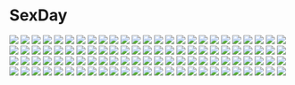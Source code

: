 # SexDay
![](https://konachan.com/image/2e18ebea899c3840b9e10cc60bf8345d/Konachan.com%20-%2020557%202girls%20bicolored_eyes%20brown_hair%20hat%20long_hair%20rozen_maiden%20short_hair%20souseiseki%20suiseiseki%20twins%20white.jpg)
![](https://konachan.com/image/da5bcceaff6a667898a40ab72de16f0d/Konachan.com%20-%20126784%20akiyama_mio%20hirasawa_yui%20k-on%21%20nakano_azusa.jpg)
![](https://konachan.com/image/db0aa20067258ea96b1dcd292155ef88/Konachan.com%20-%2090737%20blonde_hair%20briefs_%28character%29%20dress%20liusang%20panty_%26_stocking_with_garterbelt%20panty_%28character%29%20wings.jpg)
![](https://konachan.com/image/db877976257de73cb3e646a0fa569413/Konachan.com%20-%2088751%20tagme.jpg)
![](https://konachan.com/image/86fe1ec3ae89504ebd5661b08f3e15ab/Konachan.com%20-%2041454%20allelujah_haptism%20lockon_stratos%20male%20mobile_suit_gundam%20mobile_suit_gundam_00%20setsuna_f_seiei%20tieria_erde.jpg)
![](https://konachan.com/image/e85c44e2b0f336741b99d7ae2521abe5/Konachan.com%20-%205656%20animal%20fish%20nipples%20rei_mii%20topless%20zoids%20zoids_genesis.jpg)
![](https://konachan.com/jpeg/e023ad084fff93c6880614489d38984a/Konachan.com%20-%20300325%20anthropomorphism%20azur_lane%20braids%20breasts%20chinese_clothes%20chinese_dress%20cropped%20gloves%20gray_hair%20petals%20red_eyes%20rk_%28rktorinegi%29%20short_hair%20waifu2x.jpg)
![](https://konachan.com/jpeg/4bad6308e4b54e73b02f2d1410a3997e/Konachan.com%20-%20266064%20akabeisoft3%20akizora_momiji%20blush%20breast_grab%20breasts%20brown_eyes%20brown_hair%20fukasawa_asahi%20game_cg%20long_hair%20nipples%20topless.jpg)
![](https://konachan.com/jpeg/b04ca482bdf70d8a83883632fcb61430/Konachan.com%20-%20290877%202girls%20bikini%20elbow_gloves%20fate_grand_order%20fate_%28series%29%20gloves%20khanshin%20okita_souji_%28fate%29%20scarf%20short_hair%20swimsuit%20sword%20thighhighs%20weapon.jpg)
![](https://konachan.com/image/9a190ed613e863b4bc1a66bb70188859/Konachan.com%20-%2091595%20bicolored_eyes%20blue_eyes%20chua_churam%20chu_chu_idol%20chu_x_chu%20game_cg%20guitar%20instrument%20ozawa_akifumi%20ruuchu_astram%20takamachi_yukino%20unisonshift.jpg)
![](https://konachan.com/image/e8a7a5860a289ce177f13e51bfaef89b/Konachan.com%20-%20221145%20anthropomorphism%20kantai_collection%20tsuuhan%20unryuu_%28kancolle%29.jpg)
![](https://konachan.com/image/6ccc003b45148de981f34ad886efbbe1/Konachan.com%20-%20158584%20headphones%20kurono-kuro%20original%20train.jpg)
![](https://konachan.com/jpeg/95e5beca377d8d8c3309ef97df1d7de7/Konachan.com%20-%20291558%202girls%20animal_ears%20anthropomorphism%20atago_%28azur_lane%29%20autumn%20azur_lane%20bloomers%20foxgirl%20gym_uniform%20sakurame%20takao_%28azur_lane%29.jpg)
![](https://konachan.com/jpeg/476678a56eb3d728eea656a1693521a0/Konachan.com%20-%20220390%20agenasu%20hatsune_miku%20long_hair%20uncensored%20vocaloid.jpg)
![](https://konachan.com/jpeg/f574cecb8d4735bf46a1a255dbd75428/Konachan.com%20-%20254819%20animal_ears%20aqua_eyes%20autumn%20blush%20bow%20kushida_you%20leaves%20long_hair%20original%20pink_hair%20red_hair%20white_hair.jpg)
![](https://konachan.com/image/a9bceebe3e14eec848c773e9877c2d40/Konachan.com%20-%20132527%20chainsaw%20group%20gumi%20hatsune_miku%20kagamine_len%20kagamine_rin%20kaito%20kei-suwabe%20long_hair%20male%20meiko%20scarf%20short_hair%20skirt%20twintails%20vocaloid.jpg)
![](https://konachan.com/jpeg/9946449b5d92e6c4f0d3856e10425421/Konachan.com%20-%20171596%20bed%20blush%20breasts%20cleavage%20game_cg%20hontani_kanae%20karumaruka_circle%20kousaka_yukiha%20long_hair%20red_hair%20saga_planets.jpg)
![](https://konachan.com/image/4b6a7d810fd6b97405d62d3e904cf73b/Konachan.com%20-%20245553%20blonde_hair%20drink%20fang%20hat%20jcj0125%20remilia_scarlet%20signed%20touhou%20vampire%20wings%20wristwear.jpg)
![](https://konachan.com/jpeg/631ebb1e8e164f5ec87203202c5c6725/Konachan.com%20-%20255844%20barefoot%20close%20fate_grand_order%20fate_%28series%29%20long_hair%20naturalton%20ushiwakamaru_%28fate_grand_order%29.jpg)
![](https://konachan.com/jpeg/e1e11da31c8c0517402833d28e5ebcae/Konachan.com%20-%20258508%20bed%20blonde_hair%20blue_eyes%20blush%20bow%20breasts%20censored%20cum%20game_cg%20green_eyes%20long_hair%20navel%20nipples%20nude%20penis%20pussy%20saber%20sex%20short_hair%20splush_wave.jpg)
![](https://konachan.com/image/24a425610c6b54d6186f7a57af7682c1/Konachan.com%20-%2052418%20ass%20ikkitousen.jpg)
![](https://konachan.com/jpeg/94ed7d5d9580c5f4a0b04817dcaf2878/Konachan.com%20-%20259625%20aqua_eyes%20barefoot%20bed%20breasts%20long_hair%20miyabi_%28artist%29%20navel%20no_bra%20open_shirt%20original%20purple_hair%20ribbons%20school_uniform%20shirt%20skirt%20undressing.jpg)
![](https://konachan.com/jpeg/b5d905539cb90ae59934684daeb664b8/Konachan.com%20-%20109217%20ass%20breasts%20dead_or_alive%20iizuki_tasuku%20kasumi%20katana%20nipples%20sword%20thighhighs%20weapon%20white.jpg)
![](https://konachan.com/image/8e829c119dfcbce8a5016e67d975ddfb/Konachan.com%20-%20104032%20aliasing%20animal_ears%20blonde_hair%20bunny_ears%20bunnygirl%20nopan%20pussy%20red_eyes%20sukage%20tagme%20thighhighs%20underboob.jpg)
![](https://konachan.com/image/17be9334cd960a0fed75953e5f7ec057/Konachan.com%20-%2082638%20aqua_eyes%20aqua_hair%20dress%20hat%20hatsune_miku%20long_hair%20summer_dress%20tree%20tsukioka_tsukiho%20twintails%20vocaloid.jpg)
![](https://konachan.com/image/01659461172a71daec10632e3c279b6f/Konachan.com%20-%20176857%20animal%20animal_ears%20black_hair%20cat%20catgirl%20fish%20green_eyes%20kikivi%20original%20rope.jpg)
![](https://konachan.com/jpeg/37b0d0bb29730266fb76e48ba6f51ef6/Konachan.com%20-%20171882%20blue_hair%20food%20game_cg%20green_eyes%20koinokawa_rina%20short_hair%20tenmaso%20usotsuki_ouji_to_nayameru_ohime-sama%20whirlpool.jpg)
![](https://konachan.com/image/4b08cbd2aa55d1ee32f0b45dde93ec42/Konachan.com%20-%20293823%20all_male%20barefoot%20black_hair%20blue_eyes%20fuuchouin_kazuki%20getbackers%20kakei_juubei%20male%20papillon10%20trap.jpg)
![](https://konachan.com/image/fef3ab797c74b0ed93889e70f67e0e1e/Konachan.com%20-%20120675%20animal_ears%20black_hair%20breasts%20brown_eyes%20bunny_ears%20bunnygirl%20cleavage%20cuteg%20food%20original%20red_eyes%20see_through%20white_hair.jpg)
![](https://konachan.com/jpeg/c4bb17cbba0829318beef95d216f07a8/Konachan.com%20-%20253628%20all_male%20brown_hair%20cape%20close%20fate_grand_order%20fate_%28series%29%20fukai_ryousuke%20gloves%20green_eyes%20long_hair%20male%20signed%20tattoo%20yan_qing.jpg)
![](https://konachan.com/jpeg/b2b6449f3ef74c97ea7b57e3617d1d4f/Konachan.com%20-%20181535%20anus%20black_hair%20blush%20breast_grab%20breasts%20game_cg%20long_hair%20nipples%20open_shirt%20pussy%20red_eyes%20shidou_mana%20spread_legs%20uncensored%20yuuki_hagure.jpg)
![](https://konachan.com/image/d1e4af5896c6bb9f0e7dd4a51d7f0121/Konachan.com%20-%2063516%20aoi_isuzu%20blue%20blue_hair%20brown_eyes%20favorite%20game_cg%20hoshizora_no_memoria%20school_uniform%20short_hair%20tagme.jpg)
![](https://konachan.com/jpeg/89737657f774db0b089cbf48cc261275/Konachan.com%20-%2057861%20hayate_no_gotoku%20maid%20maria_%28hayate_no_gotoku%29.jpg)
![](https://konachan.com/jpeg/e68fcb7feda8c7f3fbc6bc4f97c82180/Konachan.com%20-%20270654%20blonde_hair%20blush%20close%20drink%20fate_kaleid_liner_prisma_illya%20fate_%28series%29%20illyasviel_von_einzbern%20long_hair%20morokoshi_%28tekku%29%20red_eyes%20tree%20winter.jpg)
![](https://konachan.com/jpeg/e21890297f314a4ae5071bcf510c8492/Konachan.com%20-%20207752%20blonde_hair%20dress%20fal%20grass%20long_hair%20original%20sky.jpg)
![](https://konachan.com/jpeg/d513d9fcf4fef7a28f8b75215f46b93b/Konachan.com%20-%2041482%20kitsu_chiri%20sayonara_zetsubou_sensei%20vector.jpg)
![](https://konachan.com/image/e607e25818862efa20b14fc4c185c9f7/Konachan.com%20-%20211869%202girls%20bicycle%20black_hair%20building%20chong_feigiap%20city%20long_hair%20motorcycle%20original%20scenic%20shorts%20tree.jpg)
![](https://konachan.com/image/10ce98958e0d3e8eb037b7d6ee8dac19/Konachan.com%20-%20295983%20blonde_hair%20blue_eyes%20blue_hair%20building%20car%20city%20dark%20drink%20headphones%20long_hair%20male%20moon%20navel%20night%20short_hair%20ttc%20twintails%20vocaloid%20wristwear.jpg)
![](https://konachan.com/image/1593739c79cafd6d46bebd30e604ad9d/Konachan.com%20-%20249992%20anus%20ass%20blindfold%20breasts%20cum%20elbow_gloves%20gloves%20gray_hair%20mogu%20nier%20nier%3A_automata%20nipples%20nude%20pussy%20short_hair%20thighhighs%20uncensored.jpg)
![](https://konachan.com/jpeg/147aa01d848351e252dd49d8c046dac8/Konachan.com%20-%20212070%20blonde_hair%20cyanomirahi%20dress%20flowers%20long_hair%20original%20signed%20water%20wet.jpg)
![](https://konachan.com/jpeg/09d2d6f59939a09e2973fb762d8ac073/Konachan.com%20-%20182582%20barefoot%20clouds%20dress%20grass%20landscape%20original%20rainbow%20riburanomind%20scenic%20sky.jpg)
![](https://konachan.com/jpeg/0d98dcb7e9fc9ab423ecb5c8695a2038/Konachan.com%20-%2086845%20simon%20tengen_toppa_gurren_lagann.jpg)
![](https://konachan.com/image/75ef022ad6db4f1853776cfa69812326/Konachan.com%20-%2039024%20areas%20mikage_konoka%20miyasaka_miyu.jpg)
![](https://konachan.com/image/3b9fb166ec778e44ded9bf6eece0f42a/Konachan.com%20-%20269431%20hatsune_miku%20long_hair%20nou%20twintails%20vocaloid.jpg)
![](https://konachan.com/image/48f1bc2b91b0130997d21410aa797663/Konachan.com%20-%2030208%20chii%20chobits.jpg)
![](https://konachan.com/image/30e3b9f38485b96ef4530a1f0d9ba04e/Konachan.com%20-%20242213%20barefoot%20hori_shin%20original%20short_hair.jpg)
![](https://konachan.com/image/b3a713d51583b92bb54119a5845be090/Konachan.com%20-%20286226%20azur_lane%20bikini%20breasts%20cleavage%20garter%20jpeg_artifacts%20navel%20red_eyes%20senju_%28snz0%29%20short_hair%20sunglasses%20swimsuit%20white%20white_hair%20wristwear.jpg)
![](https://konachan.com/image/14cd313b77a9e5cea2d2772ba7df345f/Konachan.com%20-%20305916%20aliasing%20blue_eyes%20blush%20circe_%28fate_grand_order%29%20dress%20fate_grand_order%20fate_%28series%29%20marumoru%20no_bra%20pink_hair%20pointed_ears%20white%20wings.jpg)
![](https://konachan.com/image/8fbc7f8beedccf1b8ab80e3b4dba1b63/Konachan.com%20-%20235369%202girls%20black_hair%20blonde_hair%20breasts%20dress%20gloves%20green_eyes%20katana%20long_hair%20purple_eyes%20ribbons%20short_hair%20signed%20sword%20thighhighs%20weapon.jpg)
![](https://konachan.com/image/8d7e6afa4b09ed63f13a895208670bb1/Konachan.com%20-%2096882%20brown_eyes%20brown_hair%20clouds%20original%20school_uniform%20short_hair%20sky%20toudori.jpg)
![](https://konachan.com/jpeg/c69f4f8947bb58ae603f478438ab69e2/Konachan.com%20-%2068353%20churuya%20nyoron_churuya-san%20suzumiya_haruhi_no_yuutsu%20tsuruya.jpg)
![](https://konachan.com/image/7d0166bb9f346f349efd5174c5316dad/Konachan.com%20-%20170850%20apron%20black_hair%20blonde_hair%20brown_hair%20gloves%20gun%20headband%20headdress%20hjl%20long_hair%20maid%20original%20pantyhose%20short_hair%20signed%20thighhighs%20weapon.jpg)
![](https://konachan.com/image/9741d7828892280a2fff3f1ac6aefc3b/Konachan.com%20-%20285208%20blue_eyes%20blush%20braids%20breasts%20censored%20clouds%20cum%20gloves%20god_eater%20lolicept%20nipples%20no_bra%20penis%20pink_hair%20pussy%20sex%20shirt_lift%20short_hair%20sky%20wet.jpg)
![](https://konachan.com/jpeg/b59eba94d525dfba3b2cfe82c9d2781f/Konachan.com%20-%20254817%20anthropomorphism%20azur_lane%20blonde_hair%20braids%20panties%20red_eyes%20short_hair%20skirt%20tajima_yoshikazu%20thighhighs%20underwear%20uniform.jpg)
![](https://konachan.com/jpeg/c66fb6910a7e9bc23c6fc5ce76ae8f4c/Konachan.com%20-%20163203%202girls%20barefoot%20bra%20hizuki_ayumi%20hizuki_mitsuna%20kawagishi_keitarou%20panties%20shin_ringetsu%20underwear.jpg)
![](https://konachan.com/image/277d005b8d4c7cb56000023ecbdad8a8/Konachan.com%20-%20208543%20bou_nin%20flowers%20forest%20grass%20green%20original%20polychromatic%20tree.jpg)
![](https://konachan.com/image/b5b303f9ac7cc7fde8c17eabb04d6c41/Konachan.com%20-%2084102%20ass%20barefoot%20blush%20breasts%20brown_hair%20kuri_%28kurigohan%29%20nipples%20original%20sideboob%20swimsuit%20tan_lines%20third-party_edit%20undressing.jpg)
![](https://konachan.com/image/0a26fbd1491cff9851b9ee9f5f358d5e/Konachan.com%20-%2085010%20blush%20brown_hair%20fang%20hat%20kotone_%28pokemon%29%20mokomichi%20pokemon%20red_hair%20silver%20stars%20thighhighs%20witch.jpg)
![](https://konachan.com/jpeg/be5c4f08ee679c348fce39494d565c8f/Konachan.com%20-%20258405%20animal_ears%20foxgirl%20katana%20kemomimi_oukoku_kokuei_housou%20natori_youkai%20navel%20ofuda%20skirt%20sword%20tail%20thighhighs%20weapon.jpg)
![](https://konachan.com/image/fd9d29e0cbfc39023171c211234054db/Konachan.com%20-%2029218%20littlewitch%20maid%20oyari_ashito%20white.jpg)
![](https://konachan.com/image/1363ae9a260f2d784708e319f0ff39c1/Konachan.com%20-%20202052%202girls%20animal_ears%20armor%20blue_hair%20braids%20cape%20granblue_fantasy%20long_hair%20pink_hair%20weapon%20yuzuki_karu.jpg)
![](https://konachan.com/image/db0aee0482fb0365d7d57c13b0bd7fa1/Konachan.com%20-%2086428%20akatsuki_no_goei%20akemi_%28akatsuki_no_goei%29%20brown_hair%20choker%20game_cg%20purple_eyes%20short_hair%20shorts%20syangrila%20tomose_shunsaku%20weapon.jpg)
![](https://konachan.com/jpeg/d502f79b8204bed6198f53f9b8c00080/Konachan.com%20-%207542%20cc%20code_geass.jpg)
![](https://konachan.com/image/45227d2673d479c7b9e10767b56ccf78/Konachan.com%20-%20122323%20christmas%20d_chara_mail%20elbow_gloves%20gloves%20kasai_shin%20pink_hair%20skirt.jpg)
![](https://konachan.com/jpeg/69b2cb2a177051139f6a8e3b3dfac40b/Konachan.com%20-%20250445%20kantoku%20kurumi_%28kantoku%29%20night%20original%20phone%20photo%20scenic%20third-party_edit%20tree%20twintails%20water.jpg)
![](https://konachan.com/image/8930755661c4afb800fddc972002d478/Konachan.com%20-%20236233%20aqua_eyes%20boots%20bow%20building%20city%20clouds%20foxgirl%20gray_hair%20kneehighs%20long_hair%20misaki_yuu%20original%20ribbons%20short_hair%20shorts%20skirt%20sky%20tail%20tree%20water.jpg)
![](https://konachan.com/image/4af59cc27095c55057a770021c2cfa59/Konachan.com%20-%20101476%20dress%20gloves%20hat%20nanahara_fuyuki%20purple_hair%20red_eyes%20remilia_scarlet%20spear%20touhou%20vampire%20weapon%20white%20wings.jpg)
![](https://konachan.com/image/6d1bacb5f5f94da2ffbb1abd70ffd705/Konachan.com%20-%20237673%20aqua_eyes%20bow%20brown_hair%20clouds%20dress%20flowers%20hat%20original%20petals%20short_hair%20sky%20sutorora.jpg)
![](https://konachan.com/jpeg/42a91812898455c3ec40e34ca435c72b/Konachan.com%20-%2056548%20higurashi_no_naku_koro_ni%20ryuuguu_rena%20vector.jpg)
![](https://konachan.com/image/434b7f2c6a50e584f5543ab7842476c7/Konachan.com%20-%20150320%20autumn%20h2so4%20leaves%20original%20red%20school_uniform.jpg)
![](https://konachan.com/image/b3580049967f463e96124c51b997af62/Konachan.com%20-%20125830%20blonde_hair%20blue_eyes%20gloves%20gun%20original%20uraki_%28tetsu420%29%20weapon.jpg)
![](https://konachan.com/image/14e65eeecb117ac575c17de4ab3ed882/Konachan.com%20-%20101210%20cropped%20hatsune_miku%20h%40ge%20third-party_edit%20vocaloid%20water.jpg)
![](https://konachan.com/image/b65de3f9af029140a35454717e5fd856/Konachan.com%20-%2060262%20ass%20bikini%20breasts%20maid%20nipples%20swimsuit%20tatsunami_youtoku%20wink.jpg)
![](https://konachan.com/jpeg/07c46237c073d5b2f3eed1887710cd78/Konachan.com%20-%20103209%20flowers%20kaname_madoka%20long_hair%20mahou_shoujo_madoka_magica%20mitsu_yomogi%20petals%20pink_hair%20ultimate_madoka%20white.jpg)
![](https://konachan.com/jpeg/fad423e79b494e04c5cea1b07b3a16ed/Konachan.com%20-%2096881%20dress%20hat%20red_eyes%20shameimaru_aya%20sky%20takatsuki_ichi%20touhou%20wings.jpg)
![](https://konachan.com/image/7ad06611fbed22bd0314b20e74c3a933/Konachan.com%20-%2044322%20blue_eyes%20long_hair%20megurine_luka%20pink_hair%20vocaloid.jpg)
![](https://konachan.com/image/c74438ac3489ba887c2d016b1972388e/Konachan.com%20-%2091371%20bicolored_eyes%20chua_churam%20chu_chu_idol%20chu_x_chu%20game_cg%20guitar%20instrument%20ozawa_akifumi%20pink_hair%20unisonshift.jpg)
![](https://konachan.com/image/17f7344ce9a320809874130417d77490/Konachan.com%20-%2026330%20flcl.jpg)
![](https://konachan.com/image/37c056e03fe486c8946b2e28e2ce6b0f/Konachan.com%20-%20180562%20akemi_homura%20black_hair%20dress%20feathers%20flowers%20long_hair%20mahou_shoujo_madoka_magica%20purple_eyes%20rednian.jpg)
![](https://konachan.com/image/f7385bbf2585bffd23a3ca608e091a99/Konachan.com%20-%20174743%20ass%20blue_eyes%20brown_hair%20cameltoe%20christmas%20food%20fruit%20hinata_momo%20jpeg_artifacts%20long_hair%20original%20panties%20strawberry%20thighhighs%20underwear.jpg)
![](https://konachan.com/image/450e6d1d7c9cce6bbec89f5f95e3039f/Konachan.com%20-%2057764%20aldora%20arudora%20irma%20iruma%20merufa%20queen%27s_blade.jpg)
![](https://konachan.com/jpeg/344f0e893f08a243812b1125d7d45a4a/Konachan.com%20-%2046322%20black_hair%20close%20god%20maria_holic.jpg)
![](https://konachan.com/jpeg/9fa0c78f279f03c885c23541d03e30dc/Konachan.com%20-%20110871%20blue_eyes%20clouds%20daiyousei%20dress%20flowers%20green_hair%20hat%20petals%20ponytail%20sachito%20sky%20summer_dress%20touhou%20tree%20wings.jpg)
![](https://konachan.com/jpeg/5f8be7151606e58e6b09e62b2beffc64/Konachan.com%20-%20212467%20aircraft%20clouds%20combat_vehicle%20confin%20military%20original%20scenic.jpg)
![](https://konachan.com/jpeg/16dd17ed91b04932808cf3b7aa926efb/Konachan.com%20-%20182342%20bon%20hoshizora_rin%20koizumi_hanayo%20love_live%21_school_idol_project%20tagme%20twintails%20uniform%20yazawa_nico.jpg)
![](https://konachan.com/image/68d32447bc2630815d2f591af233be54/Konachan.com%20-%2093916%20disgaea%20jpeg_artifacts%20pointed_ears%20raspberyl.jpg)
![](https://konachan.com/jpeg/ffadaded4b1a3243036d7b8dc7216bef/Konachan.com%20-%20154329%20aqua_eyes%20aqua_hair%20blue_eyes%20blue_hair%20blush%20hatsune_miku%20sketch%20swimsuit%20takutarou%20twintails%20vocaloid%20yuri.jpg)
![](https://konachan.com/jpeg/a21f901fdb93855688bec29053cd4c14/Konachan.com%20-%20220832%20hitoto%20idolmaster%20minase_iori.jpg)
![](https://konachan.com/image/ef08b0e24c11098ee41831658c6f7bb0/Konachan.com%20-%20295013%20candy%20cape%20catgirl%20dress%20gloves%20group%20hat%20lollipop%20pantyhose%20pumpkin%20red_eyes%20red_hair%20shorts%20tail%20twintails%20uniform%20usano%20wink%20witch_hat%20wristwear.jpg)
![](https://konachan.com/image/1d38d1156c8640bc0b51369184d6f5ec/Konachan.com%20-%20301366%20anthropomorphism%20azur_lane%20boat%20breast_hold%20lexaiduer%20nipples%20nude%20ponytail%20realistic%20takao_%28azur_lane%29%20thighhighs%20watermark%20wet.jpg)
![](https://konachan.com/image/947d7b21674a315670de9e21f65ba1f4/Konachan.com%20-%2049373%202girls%20blue_eyes%20blue_hair%20orange_hair%20purple_eyes%20purple_hair%20ribbons%20school_uniform%20sparkle%21%21%20tie%20t-ray%20twintails.jpg)
![](https://konachan.com/image/1dea01da5b8a977dcfc0133f6da667cd/Konachan.com%20-%20237877%202girls%20black_hair%20braids%20brown_eyes%20cape%20dress%20gray_hair%20green_eyes%20instrument%20kyuri_tizu%20long_hair%20luo_tianyi%20petals%20sword%20tree%20vocaloid%20weapon.jpg)
![](https://konachan.com/jpeg/c76413929a6ef4218395a81ca33efb20/Konachan.com%20-%20278325%20aliasing%20apron%20aqua_eyes%20bow%20braids%20breasts%20dress%20gray_hair%20headdress%20long_hair%20maid%20original%20pyon-kichi%20skirt_lift%20stockings%20twintails%20white.jpg)
![](https://konachan.com/image/6dbb2ef08164617945abd7d67a40fa75/Konachan.com%20-%20103864%20blonde_hair%20book%20brown_eyes%20dress%20hat%20kirisame_marisa%20kunieda%20touhou%20witch.jpg)
![](https://konachan.com/image/d3e9e57a9661f486938d5586e178269c/Konachan.com%20-%20169404%202girls%20blush%20book%20choker%20drink%20gloves%20gray_hair%20green_eyes%20headband%20logo%20long_hair%20panties%20pink_hair%20red_eyes%20sesena_yau%20twintails%20underwear%20watermark.jpg)
![](https://konachan.com/jpeg/02fbcd67ec3f3e956eeb869971934d6a/Konachan.com%20-%20206660%20black_hair%20flowers%20kneehighs%20original%20ribata%20school_uniform%20skirt.jpg)
![](https://konachan.com/image/baa096184c05d6a4013da4bb681e0873/Konachan.com%20-%2055185%20cc%20code_geass%20lelouch_lamperouge%20male.jpg)
![](https://konachan.com/image/f26c596f4af2c36c22fd44c79f92d149/Konachan.com%20-%2024892%20chibi%20school_rumble%20tsukamoto_tenma.jpg)
![](https://konachan.com/jpeg/92a5ffca390c2ea16dfb19290f31153f/Konachan.com%20-%20120643%20gumi%20haruka_%28haru%29%20school_uniform%20vocaloid%20white.jpg)
![](https://konachan.com/image/6a6b862b90e56ea305738da4188dd929/Konachan.com%20-%2030319%20ayanami_rei%20fukano_youichi%20gothic%20neon_genesis_evangelion%20soryu_asuka_langley.jpg)
